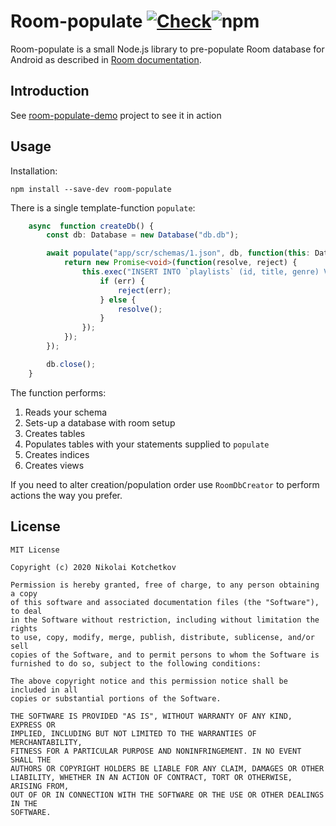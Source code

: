 # Room-populate [![Check](https://github.com/motorro/room-populate/actions/workflows/test.yml/badge.svg?branch=master)](https://github.com/motorro/room-populate/actions/workflows/test.yml)![npm](https://img.shields.io/npm/v/room-populate)
Room-populate is a small Node.js library to pre-populate Room database for Android as described in 
[Room documentation](https://developer.android.com/training/data-storage/room/prepopulate).

## Introduction
See [room-populate-demo](https://github.com/motorro/room-populate-demo) project to see it in action

## Usage
Installation:
```shell script
npm install --save-dev room-populate
```
There is a single template-function `populate`:
```typescript
    async  function createDb() {
        const db: Database = new Database("db.db");

        await populate("app/scr/schemas/1.json", db, function(this: Database): Promise<void> {
            return new Promise<void>(function(resolve, reject) {
                this.exec("INSERT INTO `playlists` (id, title, genre) VALUES (1, 'SAMPLE', 'JAZZ')", (err) => {
                    if (err) {
                        reject(err);
                    } else {
                        resolve();
                    }
                });
            });
        });

        db.close();
    }
```
The function performs:
1.  Reads your schema
2.  Sets-up a database with room setup
3.  Creates tables
4.  Populates tables with your statements supplied to `populate`
5.  Creates indices
6.  Creates views

If you need to alter creation/population order use `RoomDbCreator` to perform actions the way you prefer.

## License
```
MIT License

Copyright (c) 2020 Nikolai Kotchetkov

Permission is hereby granted, free of charge, to any person obtaining a copy
of this software and associated documentation files (the "Software"), to deal
in the Software without restriction, including without limitation the rights
to use, copy, modify, merge, publish, distribute, sublicense, and/or sell
copies of the Software, and to permit persons to whom the Software is
furnished to do so, subject to the following conditions:

The above copyright notice and this permission notice shall be included in all
copies or substantial portions of the Software.

THE SOFTWARE IS PROVIDED "AS IS", WITHOUT WARRANTY OF ANY KIND, EXPRESS OR
IMPLIED, INCLUDING BUT NOT LIMITED TO THE WARRANTIES OF MERCHANTABILITY,
FITNESS FOR A PARTICULAR PURPOSE AND NONINFRINGEMENT. IN NO EVENT SHALL THE
AUTHORS OR COPYRIGHT HOLDERS BE LIABLE FOR ANY CLAIM, DAMAGES OR OTHER
LIABILITY, WHETHER IN AN ACTION OF CONTRACT, TORT OR OTHERWISE, ARISING FROM,
OUT OF OR IN CONNECTION WITH THE SOFTWARE OR THE USE OR OTHER DEALINGS IN THE
SOFTWARE.
```
